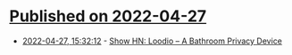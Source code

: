 # [Published on 2022-04-27](index.md)

* [2022-04-27, 15:32:12](https://news.ycombinator.com/item?id=31181237) - [Show HN: Loodio – A Bathroom Privacy Device](https://news.ycombinator.com/item?id=31181237)
